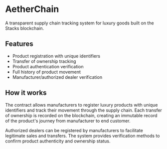 # AetherChain

A transparent supply chain tracking system for luxury goods built on the Stacks blockchain.

## Features

- Product registration with unique identifiers
- Transfer of ownership tracking
- Product authentication verification
- Full history of product movement
- Manufacturer/authorized dealer verification

## How it works

The contract allows manufacturers to register luxury products with unique identifiers and track their movement through the supply chain. Each transfer of ownership is recorded on the blockchain, creating an immutable record of the product's journey from manufacturer to end customer.

Authorized dealers can be registered by manufacturers to facilitate legitimate sales and transfers. The system provides verification methods to confirm product authenticity and ownership status.